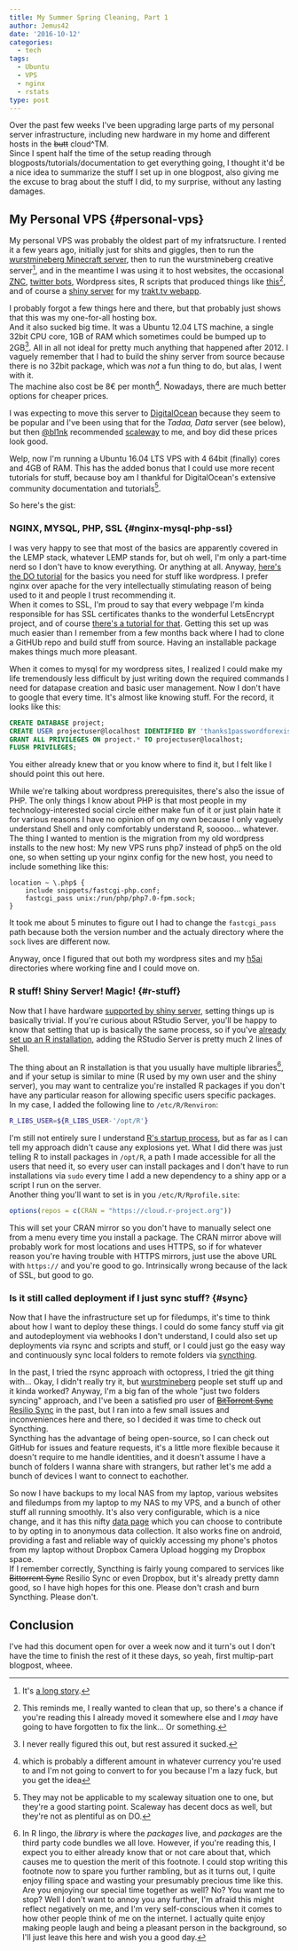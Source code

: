 ```yaml
---
title: My Summer Spring Cleaning, Part 1
author: Jemus42
date: '2016-10-12'
categories:
  - tech
tags:
  - Ubuntu
  - VPS
  - nginx
  - rstats
type: post
---
```


Over the past few weeks I've been upgrading large parts of my personal server infrastructure, including new hardware in my home and different hosts in the ~~butt~~ cloud^TM.  
Since I spent half the time of the setup reading through blogposts/tutorials/documentation to get everything going, I thought it'd be a nice idea to summarize the stuff I set up in one blogpost, also giving me the excuse to brag about the stuff I did, to my surprise, without any lasting damages.


## My Personal VPS {#personal-vps}

My personal VPS was probably the oldest part of my infratsructure. I rented it a few years ago, initially just for shits and giggles, then to run the [wurstmineberg Minecraft server](https://wurstmineberg.de), then to run the wurstmineberg creative server[^1], and in the meantime I was using it to host websites, the occasional [ZNC](http://wiki.znc.in/ZNC), [twitter bots](https://github.com/mispy/twitter_ebooks), Wordpress sites, R scripts that produced things like [this](https://stats.jemu.name/tvshows/trakt/trakt-popular.html)[^2], and of course a [shiny server](https://shiny.rstudio.com) for my [trakt.tv webapp](https://trakt.jemu.name).  

I probably forgot a few things here and there, but that probably just shows that this was my one-for-all hosting box.  
And it also sucked big time. It was a Ubuntu 12.04 LTS machine, a single 32bit CPU core, 1GB of RAM which sometimes could be bumped up to 2GB[^3]. All in all not ideal for pretty much anything that happened after 2012. I vaguely remember that I had to build the shiny server from source because there is no 32bit package, which was *not* a fun thing to do, but alas, I went with it.  
The machine also cost be 8€ per month[^4]. Nowadays, there are much better options for cheaper prices. 

I was expecting to move this server to [DigitalOcean](https://www.digitalocean.com/) because they seem to be popular and I've been using that for the *Tadaa, Data* server (see below), but then [@bl1nk](https://twitter.com/bl1nk) recommended [scaleway](https://www.scaleway.com/) to me, and boy did these prices look good.

Welp, now I'm running a Ubuntu 16.04 LTS VPS with 4  64bit (finally) cores and 4GB of RAM. This has the added bonus that I could use more recent tutorials for stuff, because boy am I thankful for DigitalOcean's extensive community documentation and tutorials[^5].

So here's the gist:

### NGINX, MYSQL, PHP, SSL {#nginx-mysql-php-ssl}

I was very happy to see that most of the basics are apparently covered in the LEMP stack, whatever LEMP stands for, but oh well, I'm only a part-time nerd so I don't have to know everything. Or anything at all. Anyway, [here's the DO tutorial](https://www.digitalocean.com/community/tutorials/how-to-install-linux-nginx-mysql-php-lemp-stack-in-ubuntu-16-04) for the basics you need for stuff like wordpress. I prefer nginx over apache for the very intellectually stimulating reason of being used to it and people I trust recommending it.  
When it comes to SSL, I'm proud to say that every webpage I'm kinda responsible for has SSL certificates thanks to the wonderful LetsEncrypt project, and of course [there's a tutorial for that](https://www.digitalocean.com/community/tutorials/how-to-secure-nginx-with-let-s-encrypt-on-ubuntu-16-04). Getting this set up was much easier than I remember from a few months back where I had to clone a GitHUb repo and build stuff from source. Having an installable package makes things much more pleasant.  

When it comes to mysql for my wordpress sites, I realized I could make my life tremendously less difficult by just writing down the required commands I need for datapase creation and basic user management. Now I don't have to google that every time. It's almost like knowing stuff. For the record, it looks like this:

```sql
CREATE DATABASE project;
CREATE USER projectuser@localhost IDENTIFIED BY 'thanks1passwordforexisting';
GRANT ALL PRIVILEGES ON project.* TO projectuser@localhost;
FLUSH PRIVILEGES;
```

You either already knew that or you know where to find it, but I felt like I should point this out here.

While we're talking about wordpress prerequisites, there's also the issue of PHP. The only things I know about PHP is that most people in my technology-interested social circle either make fun of it or just plain hate it for various reasons I have no opinion of on my own because I only vaguely understand Shell and only comfortably understand R, sooooo… whatever.  
The thing I wanted to mention is the migration from my old wordpress installs to the new host: My new VPS runs php7 instead of php5 on the old one, so when setting up your nginx config for the new host, you need to include something like this:

```nginx
location ~ \.php$ {
    include snippets/fastcgi-php.conf;
    fastcgi_pass unix:/run/php/php7.0-fpm.sock;
}
```

It took me about 5 minutes to figure out I had to change the `fastcgi_pass` path because both the version number and the actualy directory where the `sock` lives are different now.

Anyway, once I figured that out both my wordpress sites and my [h5ai](https://larsjung.de/h5ai/) directories where working fine and I could move on.

### R stuff! Shiny Server! Magic! {#r-stuff}

Now that I have hardware [supported by shiny server](http://docs.rstudio.com/shiny-server/#ubuntu-12.04), setting things up is basically trivial. If you're curious about RStudio Server, you'll be happy to know that setting that up is basically the same process, so if you've [already set up an R installation](https://cran.rstudio.com/bin/linux/ubuntu/README.html), adding the RStudio Server is pretty much 2 lines of Shell.

The thing about an R installation is that you usually have multiple libraries[^6], and if your setup is similar to mine (R used by my own user and the shiny server), you may want to centralize you're installed R packages if you don't have any particular reason for allowing specific users specific packages.  
In my case, I added the following line to `/etc/R/Renviron`:

```sh 
R_LIBS_USER=${R_LIBS_USER-'/opt/R'}
```

I'm still not entirely sure I understand [R's startup process](https://stat.ethz.ch/R-manual/R-devel/library/base/html/Startup.html), but as far as I can tell my approach didn't cause any explosions yet. What I did there was just telling R to install packages in `/opt/R`, a path I made accessible for all the users that need it, so every user can install packages and I don't have to run installations via `sudo` every time I add a new dependency to a shiny app or a script I run on the server.  
Another thing you'll want to set is in you `/etc/R/Rprofile.site`:

```r
options(repos = c(CRAN = "https://cloud.r-project.org"))
```

This will set your CRAN mirror so you don't have to manually select one from a menu every time you install a package. The CRAN mirror above will probably work for most locations and uses HTTPS, so if for whatever reason you're having trouble with HTTPS mirrors, just use the above URL with `https://` and you're good to go. Intrinsically wrong because of the lack of SSL, but good to go.

### Is it still called deployment if I just sync stuff? {#sync}

Now that I have the infrastructure set up for filedumps, it's time to think about how I want to deploy these things. I could do some fancy stuff via git and autodeployment via webhooks I don't understand, I could also set up deployments via rsync and scripts and stuff, or I could just go the easy way and continuously sync local folders to remote folders via [syncthing](https://syncthing.net).  

In the past, I tried the rsync approach with octopress, I tried the git thing with… Okay, I didn't really try it, but [wurstmineberg](https://wurstmineberg.de) people set stuff up and it kinda worked? Anyway, I'm a big fan of the whole "just two folders syncing" approach, and I've been a satisfied pro user of [~~BitTorrent Sync~~ Resilio Sync](https://getsync.com/individuals/) in the past, but I ran into a few small issues and inconveniences here and there, so I decided it was time to check out Syncthing.  
Syncthing has the advantage of being open-source, so I can check out GitHub for issues and feature requests, it's a little more flexible because it doesn't require to me handle identities, and it doesn't assume I have a bunch of folders I wanna share with strangers, but rather let's me add a bunch of devices I want to connect to eachother.  

So now I have backups to my local NAS from my laptop, various websites and filedumps from my laptop to my NAS to my VPS, and a bunch of other stuff all running smoothly. It's also very configurable, which is a nice change, and it has this nifty [data page](https://data.syncthing.net/) which you can choose to contribute to by opting in to anonymous data collection. It also works fine on android, providing a fast and reliable way of quickly accessing my phone's photos from my laptop without Dropbox Camera Upload hogging my Dropbox space.  
If I remember correctly, Syncthing is fairly young compared to services like ~~Bittorrent Sync~~ Resilio Sync or even Dropbox, but it's already pretty damn good, so I have high hopes for this one. Please don't crash and burn Syncthing. Please don't.

## Conclusion

I've had this document open for over a week now and it turn's out I don't have the time to finish the rest of it these days, so yeah, first multip-part blogpost, wheee.

[^1]: It's [a long story](https://wiki.wurstmineberg.de/Hosting#History).
[^2]: This reminds me, I really wanted to clean that up, so there's a chance if you're reading this I already moved it somewhere else and I *may* have going to have forgotten to fix the link… Or something.
[^3]: I never really figured this out, but rest assured it sucked.
[^4]: which is probably a different amount in whatever currency you're used to and I'm not going to convert to for you because I'm a lazy fuck, but you get the idea
[^5]: They may not be applicable to my scaleway situation one to one, but they're a good starting point. Scaleway has decent docs as well, but they're not as plentiful as on DO.
[^6]: In R lingo, the *library* is where the *packages* live, and *packages* are the third party code bundles we all love. However, if you're reading this, I expect you to either already know that or not care about that, which causes me to question the merit of this footnote. I could stop writing this footnote now to spare you further rambling, but as it turns out, I quite enjoy filling space and wasting your presumably precious time like this. Are you enjoying our special time together as well? No? You want me to stop? Well I don't want to annoy you any further, I'm afraid this might reflect negatively on me, and I'm very self-conscious when it comes to how other people think of me on the internet. I actually quite enjoy making people laugh and being a pleasant person in the background, so I'll just leave this here and wish you a good day.
